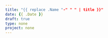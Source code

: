 ```yaml
---
title: "{{ replace .Name "-" " " | title }}"
date: {{ .Date }}
draft: true
type: none
project: none
---
```


